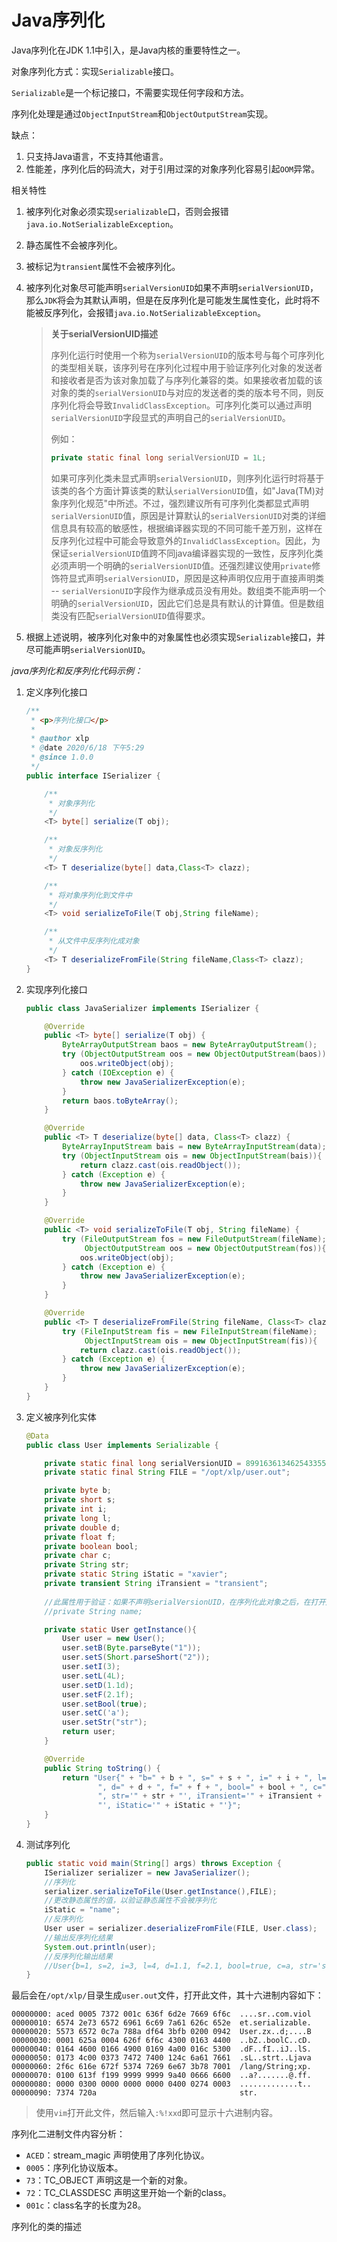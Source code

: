# Java序列化

Java序列化在JDK 1.1中引入，是Java内核的重要特性之一。

对象序列化方式：实现`Serializable`接口。

`Serializable`是一个标记接口，不需要实现任何字段和方法。

序列化处理是通过`ObjectInputStream`和`ObjectOutputStream`实现。

缺点：

1. 只支持Java语言，不支持其他语言。
2. 性能差，序列化后的码流大，对于引用过深的对象序列化容易引起`OOM`异常。

相关特性

1. 被序列化对象必须实现`serializable`口，否则会报错`java.io.NotSerializableException`。

2. 静态属性不会被序列化。

3. 被标记为`transient`属性不会被序列化。

4. 被序列化对象尽可能声明`serialVersionUID`如果不声明`serialVersionUID`，那么`JDK`将会为其默认声明，但是在反序列化是可能发生属性变化，此时将不能被反序列化，会报错`java.io.NotSerializableException`。

   > **关于serialVersionUID描述**
   >
   > 序列化运行时使用一个称为`serialVersionUID`的版本号与每个可序列化的类型相关联，该序列号在序列化过程中用于验证序列化对象的发送者和接收者是否为该对象加载了与序列化兼容的类。如果接收者加载的该对象的类的`serialVersionUID`与对应的发送者的类的版本号不同，则反序列化将会导致`InvalidClassException`。可序列化类可以通过声明`serialVersionUID`字段显式的声明自己的`serialVersionUID`。
   >
   > 例如：
   >
   > ```java
   > private static final long serialVersionUID = 1L;
   > ```
   >
   > 如果可序列化类未显式声明`serialVersionUID`，则序列化运行时将基于该类的各个方面计算该类的默认`serialVersionUID`值，如"Java(TM)对象序列化规范"中所述。不过，强烈建议所有可序列化类都显式声明`serialVersionUID`值，原因是计算默认的`serialVersionUID`对类的详细信息具有较高的敏感性，根据编译器实现的不同可能千差万别，这样在反序列化过程中可能会导致意外的`InvalidClassException`。因此，为保证`serialVersionUID`值跨不同java编译器实现的一致性，反序列化类必须声明一个明确的`serialVersionUID`值。还强烈建议使用`private`修饰符显式声明`serialVersionUID`，原因是这种声明仅应用于直接声明类 -- `serialVersionUID`字段作为继承成员没有用处。数组类不能声明一个明确的`serialVersionUID`，因此它们总是具有默认的计算值。但是数组类没有匹配`serialVersionUID`值得要求。

5. 根据上述说明，被序列化对象中的对象属性也必须实现`Serializable`接口，并尽可能声明`serialVersionUID`。



*java序列化和反序列化代码示例：*

1. 定义序列化接口

   ```java
   /**
    * <p>序列化接口</p>
    *
    * @author xlp
    * @date 2020/6/18 下午5:29
    * @since 1.0.0
    */
   public interface ISerializer {
   
       /**
        * 对象序列化
        */
       <T> byte[] serialize(T obj);
   
       /**
        * 对象反序列化
        */
       <T> T deserialize(byte[] data,Class<T> clazz);
   
       /**
        * 将对象序列化到文件中
        */
       <T> void serializeToFile(T obj,String fileName);
   
       /**
        * 从文件中反序列化成对象
        */
       <T> T deserializeFromFile(String fileName,Class<T> clazz);
   }
   ```

   

2. 实现序列化接口

   ```java
   public class JavaSerializer implements ISerializer {
   
       @Override
       public <T> byte[] serialize(T obj) {
           ByteArrayOutputStream baos = new ByteArrayOutputStream();
           try (ObjectOutputStream oos = new ObjectOutputStream(baos)){
               oos.writeObject(obj);
           } catch (IOException e) {
               throw new JavaSerializerException(e);
           }
           return baos.toByteArray();
       }
   
       @Override
       public <T> T deserialize(byte[] data, Class<T> clazz) {
           ByteArrayInputStream bais = new ByteArrayInputStream(data);
           try (ObjectInputStream ois = new ObjectInputStream(bais)){
               return clazz.cast(ois.readObject());
           } catch (Exception e) {
               throw new JavaSerializerException(e);
           }
       }
   
       @Override
       public <T> void serializeToFile(T obj, String fileName) {
           try (FileOutputStream fos = new FileOutputStream(fileName);
                ObjectOutputStream oos = new ObjectOutputStream(fos)){
               oos.writeObject(obj);
           } catch (Exception e) {
               throw new JavaSerializerException(e);
           }
       }
   
       @Override
       public <T> T deserializeFromFile(String fileName, Class<T> clazz) {
           try (FileInputStream fis = new FileInputStream(fileName);
                ObjectInputStream ois = new ObjectInputStream(fis)){
               return clazz.cast(ois.readObject());
           } catch (Exception e) {
               throw new JavaSerializerException(e);
           }
       }
   }
   ```

3. 定义被序列化实体

   ```java
   @Data
   public class User implements Serializable {
   
       private static final long serialVersionUID = 899163613462543355L;
       private static final String FILE = "/opt/xlp/user.out";
   
       private byte b;
       private short s;
       private int i;
       private long l;
       private double d;
       private float f;
       private boolean bool;
       private char c;
       private String str;
       private static String iStatic = "xavier";
       private transient String iTransient = "transient";
       
       //此属性用于验证：如果不声明serialVersionUID，在序列化此对象之后，在打开此属性，在反序列化报错NotSerializableException
       //private String name;
   
       private static User getInstance(){
           User user = new User();
           user.setB(Byte.parseByte("1"));
           user.setS(Short.parseShort("2"));
           user.setI(3);
           user.setL(4L);
           user.setD(1.1d);
           user.setF(2.1f);
           user.setBool(true);
           user.setC('a');
           user.setStr("str");
           return user;
       }
   
       @Override
       public String toString() {
           return "User{" + "b=" + b + ", s=" + s + ", i=" + i + ", l=" + l +
                   ", d=" + d + ", f=" + f + ", bool=" + bool + ", c=" + c +
                   ", str='" + str + "', iTransient='" + iTransient + 
                   "', iStatic='" + iStatic + "'}";
       }
   }
   ```

   

4. 测试序列化

   ```java
   public static void main(String[] args) throws Exception {
       ISerializer serializer = new JavaSerializer();
       //序列化
       serializer.serializeToFile(User.getInstance(),FILE);
       //更改静态属性的值，以验证静态属性不会被序列化
       iStatic = "name";
       //反序列化
       User user = serializer.deserializeFromFile(FILE, User.class);
       //输出反序列化结果
       System.out.println(user);
       //反序列化输出结果
       //User{b=1, s=2, i=3, l=4, d=1.1, f=2.1, bool=true, c=a, str='str', iTransient='null', iStatic='name'}
   }
   ```

   

最后会在`/opt/xlp/`目录生成`user.out`文件，打开此文件，其十六进制内容如下：

```
00000000: aced 0005 7372 001c 636f 6d2e 7669 6f6c  ....sr..com.viol
00000010: 6574 2e73 6572 6961 6c69 7a61 626c 652e  et.serializable.
00000020: 5573 6572 0c7a 788a df64 3bfb 0200 0942  User.zx..d;....B
00000030: 0001 625a 0004 626f 6f6c 4300 0163 4400  ..bZ..boolC..cD.
00000040: 0164 4600 0166 4900 0169 4a00 016c 5300  .dF..fI..iJ..lS.
00000050: 0173 4c00 0373 7472 7400 124c 6a61 7661  .sL..strt..Ljava
00000060: 2f6c 616e 672f 5374 7269 6e67 3b78 7001  /lang/String;xp.
00000070: 0100 613f f199 9999 9999 9a40 0666 6600  ..a?.......@.ff.
00000080: 0000 0300 0000 0000 0000 0400 0274 0003  .............t..
00000090: 7374 720a                                str.
```

> 使用`vim`打开此文件，然后输入`:%!xxd`即可显示十六进制内容。

序列化二进制文件内容分析：

- `ACED`：stream_magic 声明使用了序列化协议。
- `0005`：序列化协议版本。
- `73`：TC_OBJECT 声明这是一个新的对象。
- `72`：TC_CLASSDESC 声明这里开始一个新的class。
- `001c`：class名字的长度为28。



序列化的类的描述